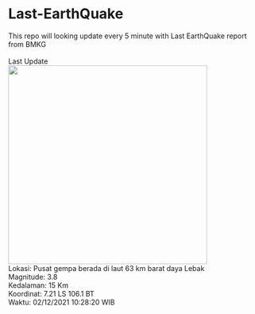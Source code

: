 # Last-EarthQuake

This repo will looking update every 5 minute with Last EarthQuake report from BMKG
<br>
<br>
Last Update
<br>
<img src="https://ews.bmkg.go.id/TEWS/data/20211202102820.mmi.jpg" width="400">
<br>
Lokasi: Pusat gempa berada di laut 63 km barat daya Lebak <br>
Magnitude: 3.8 <br>
Kedalaman: 15 Km <br>
Koordinat: 7.21 LS 106.1 BT <br>
Waktu: 02/12/2021 10:28:20 WIB <br>
